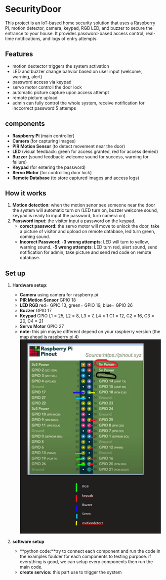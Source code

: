 # SecurityDoor
This project is an IoT-based home security solution that uses a Raspberry Pi, motion detector, camera, keypad, RGB LED, and buzzer to secure the entrance to your house. It provides password-based access control, real-time notifications, and logs of entry attempts.

## Features
- motion dectector triggers the system activation
- LED and buzzer change bahvior based on user input (welcome, warning, alert)
- password access via keypad
- servo motor controll the door lock
- automatic picture capture upon access attempt 
- remote picture upload
- admin can fully control the whole system, receive notification for inccorrect password 5 attemps

## components
- **Raspberry Pi** (main controller)
- **Camera** (for capturing images)
- **PIR Motion Sensor** (to detect movement near the door)
- **LED** (visual feedback: green for access granted, red for access denied)
- **Buzzer** (sound feedback: welcome sound for success, warning for failure)
- **Keypad** (for entering the password)
- **Servo Motor** (for controlling door lock)
- **Remote Database** (to store captured images and access logs)

## How it works 
1. **Motion detection**: when the motion senor see someone near the door the system will automatic turn on (LED turn on, buzzer welcome sound, keypad is ready to input the password, turn camera on).
2. **Password input**: the visitor input a password on the keypad.
    - **corect password**: the servo motor will move to unlock the door, take a picture of visitor and upload on remote database, led turn green, coming sound.
    - **Incorect Password**: 
        -**3 wrong attempts**: LED will turn to yellow, warning sound.
        -**5 wrong attempts**: LED turn red, alert sound, send notification for admin, take picture and send red code on remote database.

## Set up 
1. **Hardware setup**:
    - **Camera** using camera for raspberry pi
    - **PIR Motion Sensor** GPIO 18
    - **LED RGB** red= GPIO 13, green= GPIO 19, blue= GPIO 26
    - **Buzzer** GPIO 17
    - **Keypad** 
        GPIO L1 = 25, L2 = 8, L3 = 7, L4 = 1
             C1 = 12, C2 = 16, C3 = 20, C4 = 21
    - **Servo Motor** GPIO 27
    - **note:** this pin maybe different depend on your raspberry version (the map ahead is raspberry pi 4)
    ![alt text]({4DAF37A6-DB03-4D1A-B10E-B2B2ED5F88CC}.png)

2. **software setup**
    - **python code:**try to connect each component and run the code in the examples foulder for each components to testing purpose.
    if everything is good, we can setup every components then run the main code. 
    - **create service:** this part use to trigger the system 
